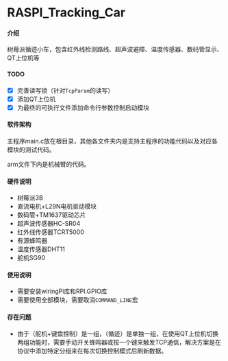 # RASPI_Tracking_Car

#### 介绍

树莓派循迹小车，包含红外线检测路线、超声波避障、温度传感器、数码管显示、QT上位机等

#### TODO

- [x] 完善读写锁（针对`TcpParam`的读写）
- [x] 添加QT上位机
- [x] 为最终的可执行文件添加命令行参数控制启动模块

#### 软件架构

主程序main.c放在根目录，其他各文件夹内是支持主程序的功能代码以及对应各模块的测试代码。

arm文件下内是机械臂的代码。

#### 硬件说明

- 树莓派3B
- 直流电机+L29N电机驱动模块
- 数码管+TM1637驱动芯片
- 超声波传感器HC-SR04
- 红外线传感器TCRT5000
- 有源蜂鸣器
- 温度传感器DHT11
- 舵机SG90

#### 使用说明

- 需要安装wiringPi库和RPI.GPIO库
- 需要使用全部模块，需要取消`COMMAND_LINE`宏

#### 存在问题

- 由于（舵机+键盘控制）是一组，（循迹）是单独一组，在使用QT上位机切换两组功能时，需要手动开关蜂鸣器或按一个键来触发TCP通信，解决方案是在协议中添加特定分组来在每次切换控制模式后刷新数据。
